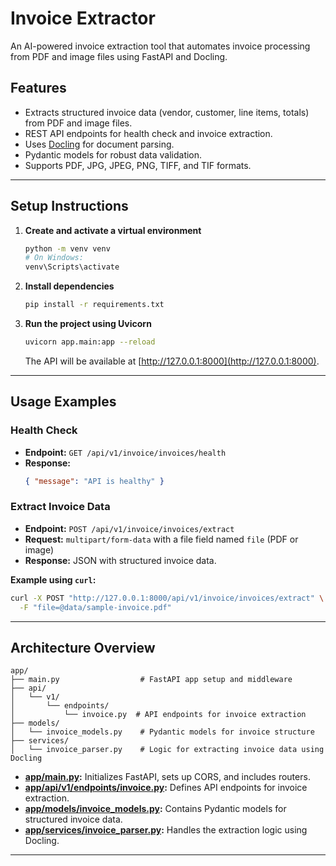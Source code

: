 # Invoice Extractor

An AI-powered invoice extraction tool that automates invoice processing from PDF and image files using FastAPI and Docling.

## Features

- Extracts structured invoice data (vendor, customer, line items, totals) from PDF and image files.
- REST API endpoints for health check and invoice extraction.
- Uses [Docling](https://pypi.org/project/docling/) for document parsing.
- Pydantic models for robust data validation.
- Supports PDF, JPG, JPEG, PNG, TIFF, and TIF formats.

---

## Setup Instructions


1. **Create and activate a virtual environment**
   ```sh
   python -m venv venv
   # On Windows:
   venv\Scripts\activate
   ```

2. **Install dependencies**
   ```sh
   pip install -r requirements.txt
   ```

4. **Run the project using Uvicorn**
   ```sh
   uvicorn app.main:app --reload
   ```

   The API will be available at [http://127.0.0.1:8000](http://127.0.0.1:8000).

---

## Usage Examples

### Health Check

- **Endpoint:** `GET /api/v1/invoice/invoices/health`
- **Response:**
  ```json
  { "message": "API is healthy" }
  ```

### Extract Invoice Data

- **Endpoint:** `POST /api/v1/invoice/invoices/extract`
- **Request:** `multipart/form-data` with a file field named `file` (PDF or image)
- **Response:** JSON with structured invoice data.

**Example using `curl`:**
```sh
curl -X POST "http://127.0.0.1:8000/api/v1/invoice/invoices/extract" \
  -F "file=@data/sample-invoice.pdf"
```

---

## Architecture Overview

```
app/
├── main.py                  # FastAPI app setup and middleware
├── api/
│   └── v1/
│       └── endpoints/
│           └── invoice.py  # API endpoints for invoice extraction
├── models/
│   └── invoice_models.py    # Pydantic models for invoice structure
├── services/
│   └── invoice_parser.py    # Logic for extracting invoice data using Docling
```

- **[app/main.py](app/main.py):** Initializes FastAPI, sets up CORS, and includes routers.
- **[app/api/v1/endpoints/invoice.py](app/api/v1/endpoints/invoice.py):** Defines API endpoints for invoice extraction.
- **[app/models/invoice_models.py](app/models/invoice_models.py):** Contains Pydantic models for structured invoice data.
- **[app/services/invoice_parser.py](app/services/invoice_parser.py):** Handles the extraction logic using Docling.

---

